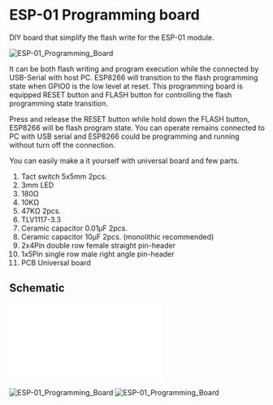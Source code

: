 # ESP-01 Programming board

DIY board that simplify the flash write for the ESP-01 module.


![ESP-01_Programming_Board](https://raw.github.com/hieromon/ESP-01_Programming_Board_pic01.jpg)

It can be both flash writing and program execution while the connected by USB-Serial with host PC.
ESP8266 will transition to the flash programming state when GPIO0 is the low level at reset. This programming board is equipped RESET button and FLASH button for controlling the flash programming state transition. 

Press and release the RESET button while hold down the FLASH button, ESP8266 will be flash program state. You can operate remains connected to PC with USB serial and ESP8266 could be programming and running without turn off the connection.

You can easily make a it yourself with universal board and few parts.

1. Tact switch 5x5mm 2pcs.
2. 3mm LED
3. 180Ω
4. 10KΩ
5. 47KΩ 2pcs.
6. TLV1117-3.3
7. Ceramic capacitor 0.01μF 2pcs.
8. Ceramic capacitor 10μF 2pcs. (monolithic recommended)
9. 2x4Pin double row female straight pin-header
10. 1x5Pin single row male right angle pin-header
11. PCB Universal board

## Schematic
![schematic](ESP-01_Breakout_Board.sch.pdf)

![ESP-01_Programming_Board](https://raw.github.com/wik/Hieromon/ESP-01_Programming_Board/images/ESP-01_Programming_Board_pic02.jpg)
![ESP-01_Programming_Board](https://raw.github.com/wik/Hieromon/ESP-01_Programming_Board/images/ESP-01_Programming_Board_pic03.jpg)
